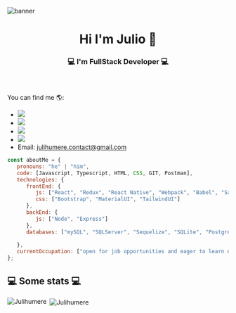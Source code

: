 
![banner](https://user-images.githubusercontent.com/92033293/160144431-b8956841-82f9-419f-9b08-61824da01dc9.png)
<header>
   <h1 align="center">Hi I'm Julio 👋</h1> 
   <h3 align="center"> 💻 I'm FullStack Developer 💻</h3>
 </header> 

You can find me 🌎:
- <a href="https://www.linkedin.com/in/juli-humere/">
    <img src="https://img.shields.io/badge/LinkedIn-%230077B5.svg?&style=flat-square&logo=linkedin&logoColor=white">  
  </a>
- <a href="https://www.instagram.com/juli_humere/">
    <img src="https://img.shields.io/badge/Instagram-%23E4405F.svg?&style=flat-square&logo=instagram&logoColor=white">
  </a>
- <a href="https://twitter.com/JuliHumere">
    <img src="https://img.shields.io/badge/twitter-%230077D4.svg?&style=flat-square&logo=twitter&logoColor=white">
  </a>
- <a href="https://api.whatsapp.com/send/?phone=%2B5493456267235&text&app_absent=0">
    <img src="https://img.shields.io/badge/-WhatsApp-brightgreen">
  </a>
- Email: julihumere.contact@gmail.com

```javascript
const aboutMe = {
   pronouns: "he" | "him",
   code: [Javascript, Typescript, HTML, CSS, GIT, Postman],
   technologies: {
      frontEnd: {
         js: ["React", "Redux", "React Native", "Webpack", "Babel", "Sass"],
         css: ["Bootstrap", "MaterialUI", "TailwindUI"]
      },
      backEnd: {
         js: ["Node", "Express"]
      },
      databases: ["mySQL", "SQLServer", "Sequelize", "SQLite", "PostgreSQL"],
      
   },
   currentOccupation: ["open for job opportunities and eager to learn new technologies"],
};
```
<h2>💻 Some stats 💻</h2>
<p display="flex"><img align="left" src="https://github-readme-stats.vercel.app/api/top-langs?username=Julihumere&show_icons=true&locale=en&layout=compact" alt="Julihumere" /></p>

<p>&nbsp;<img align="center" src="https://github-readme-stats.vercel.app/api?username=Julihumere&show_icons=true&locale=en" alt="Julihumere" /></p>

